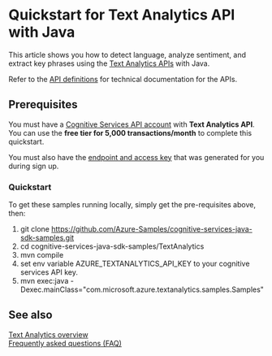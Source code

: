 # Quickstart for Text Analytics API with Java
<a name="HOLTop"></a>

This article shows you how to detect language, analyze sentiment, and extract key phrases using the [Text Analytics APIs](//go.microsoft.com/fwlink/?LinkID=759711) with Java. 

Refer to the [API definitions](//go.microsoft.com/fwlink/?LinkID=759346) for technical documentation for the APIs.

## Prerequisites

You must have a [Cognitive Services API account](https://docs.microsoft.com/azure/cognitive-services/cognitive-services-apis-create-account) with **Text Analytics API**. You can use the **free tier for 5,000 transactions/month** to complete this quickstart.

You must also have the [endpoint and access key](../How-tos/text-analytics-how-to-access-key.md) that was generated for you during sign up.


### Quickstart

To get these samples running locally, simply get the pre-requisites above, then:

1. git clone https://github.com/Azure-Samples/cognitive-services-java-sdk-samples.git
2. cd cognitive-services-java-sdk-samples/TextAnalytics
3. mvn compile
4. set env variable AZURE_TEXTANALYTICS_API_KEY to your cognitive services API key.
5. mvn exec:java -Dexec.mainClass="com.microsoft.azure.textanalytics.samples.Samples"

## See also 

 [Text Analytics overview](../overview.md)  
 [Frequently asked questions (FAQ)](../text-analytics-resource-faq.md)
